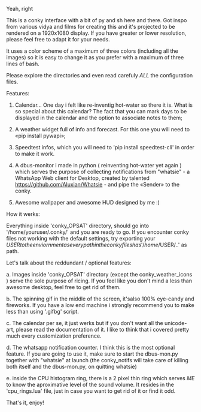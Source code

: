 Yeah, right

This is a conky interface  with a bit of py and sh here and there.
Got inspo from various vidya and films for creating this and it's projected to be rendered on a 1920x1080 display.
If you have greater or lower resolution, please feel free to adapt it for your needs.

It uses a color scheme of a maximum of three colors (including all the images) so it is easy to change it as you prefer  with a maximum of three lines of bash.
 
Please explore the directories and even read carefuly *ALL* the configuration files. 

Features:

1. Calendar... One day i felt like re-inventig hot-water so there it is. What is so special about this calendar? The fact that you can mark days to be displayed in the calendar and the option to associate notes to them;

2. A weather widget full of info and forecast. For this one you will need to «pip install pywapi»; 

3. Speedtest infos, which you will need to 'pip install speedtest-cli' in order to make it work.

4. A dbus-monitor i made in python ( reinventing hot-water yet again ) which serves the purpose of collecting notifications from "whatsie" - a WhatsApp Web client for Desktop, created by talented https://github.com/Aluxian/Whatsie - and pipe the «Sender» to the conky.

5. Awesome wallpaper and awesome HUD designed by me :) 


How it werks: 

Everything inside 'conky_OPSAT' directory, should go into '/home/youruser/.conky/' and you are ready to go.
If you encounter conky files not working with the default settings, try exporting your $USER to the enviornment as every path in the conky files has '/home/$USER/..' as path.


Let's talk about the reddundant / optional features: 

a. Images inside 'conky_OPSAT' directory (except the conky_weather_icons ) serve the sole purpose of ricing. If you feel like you don't mind a less than awesome desktop, feel free to get rid of them.

b. The spinning gif in the middle of the screen, it'salso 100% eye-candy and fireworks. If you have a low end machine i strongly recommend you to make less than using '.gifbg' script.

c. The calendar per se, it just werks but if you don't want all the unicode-art, please read the documentation of it. I like to think that i covered pretty much every customization preference. 

d. The whatsapp notification counter. I think this is the most optional feature. If you are going to use it, make sure to start the dbus-mon.py together with "whatsie" at launch (the conky_notifs will take care of killing both itself and the dbus-mon.py, on quitting whatsie) 

e. inside the CPU histogram ring, there is a 2 pixel thin ring which serves *ME* to know the aproximative level of the sound volume. It resides in the 'cpu_rings.lua' file, just in case you want to get rid of it or find it odd.

That's it, enjoy! 

